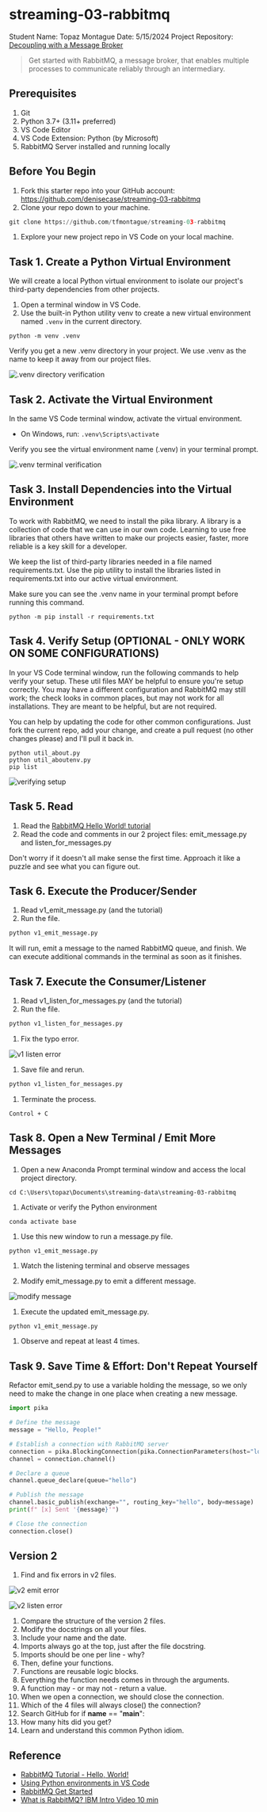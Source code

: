 # streaming-03-rabbitmq
Student Name: Topaz Montague
Date: 5/15/2024
Project Repository: [Decoupling with a Message Broker](https://github.com/tfmontague/streaming-03-rabbitmq)

> Get started with RabbitMQ, a message broker, that enables multiple processes to communicate reliably through an intermediary.

## Prerequisites

1. Git
1. Python 3.7+ (3.11+ preferred)
1. VS Code Editor
1. VS Code Extension: Python (by Microsoft)
1. RabbitMQ Server installed and running locally

## Before You Begin

1. Fork this starter repo into your GitHub account: https://github.com/denisecase/streaming-03-rabbitmq
1. Clone your repo down to your machine. 
````python
git clone https://github.com/tfmontague/streaming-03-rabbitmq
````
1. Explore your new project repo in VS Code on your local machine.

## Task 1. Create a Python Virtual Environment

We will create a local Python virtual environment to isolate our project's third-party dependencies from other projects.

1. Open a terminal window in VS Code.
1. Use the built-in Python utility venv to create a new virtual environment named `.venv` in the current directory.

```shell
python -m venv .venv
```

Verify you get a new .venv directory in your project. 
We use .venv as the name to keep it away from our project files. 

![.venv directory verification](<Screenshot 2024-05-14 194424.png>)

## Task 2. Activate the Virtual Environment

In the same VS Code terminal window, activate the virtual environment.

- On Windows, run: `.venv\Scripts\activate`


Verify you see the virtual environment name (.venv) in your terminal prompt.

![.venv terminal verification](<Screenshot 2024-05-14 194721.png>)

## Task 3. Install Dependencies into the Virtual Environment

To work with RabbitMQ, we need to install the pika library.
A library is a collection of code that we can use in our own code.
Learning to use free libraries that others have written to make our projects easier, faster, more reliable is a key skill for a developer.

We keep the list of third-party libraries needed in a file named requirements.txt.
Use the pip utility to install the libraries listed in requirements.txt into our active virtual environment. 

Make sure you can see the .venv name in your terminal prompt before running this command.

`python -m pip install -r requirements.txt`

## Task 4. Verify Setup (OPTIONAL - ONLY WORK ON SOME CONFIGURATIONS)

In your VS Code terminal window, run the following commands to help verify your setup.
These util files MAY be helpful to ensure you're setup correctly. 
You may have a different configuration and RabbitMQ may still work; the check looks in common places, but may not work for all installations. 
They are meant to be helpful, but are not required.

You can help by updating the code for other common configurations. 
Just fork the current repo, add your change, and create a pull request (no other changes please) and I'll pull it back in. 

```shell
python util_about.py
python util_aboutenv.py
pip list
```

![verifying setup](<Screenshot 2024-05-14 195318.png>)


## Task 5. Read

1. Read the [RabbitMQ Hello World! tutorial](https://www.rabbitmq.com/tutorials/tutorial-one-python.html)
1. Read the code and comments in our 2 project files: emit_message.py and listen_for_messages.py

Don't worry if it doesn't all make sense the first time. 
Approach it like a puzzle and see what you can figure out. 

## Task 6. Execute the Producer/Sender

1. Read v1_emit_message.py (and the tutorial)
1. Run the file. 

```python
python v1_emit_message.py
```

It will run, emit a message to the named RabbitMQ queue, and finish.
We can execute additional commands in the terminal as soon as it finishes. 

## Task 7. Execute the Consumer/Listener

1. Read v1_listen_for_messages.py (and the tutorial)
1. Run the file.

```python
python v1_listen_for_messages.py
```
1. Fix the typo error.

![v1 listen error](image-3.png)

1. Save file and rerun.

```python
python v1_listen_for_messages.py
```
1. Terminate the process.

`Control + C`
 

## Task 8. Open a New Terminal / Emit More Messages

1. Open a new Anaconda Prompt terminal window and access the local project directory.

`cd C:\Users\topaz\Documents\streaming-data\streaming-03-rabbitmq`

1. Activate or verify the Python environment

`conda activate base`

1. Use this new window to run a message.py file.

`python v1_emit_message.py`

1. Watch the listening terminal and observe messages

1. Modify emit_message.py to emit a different message.

![modify message](<Screenshot 2024-05-15 180134.png>)

1. Execute the updated emit_message.py. 

```python
python v1_emit_message.py
```
1. Observe and repeat at least 4 times.

## Task 9. Save Time & Effort: Don't Repeat Yourself

Refactor emit_send.py to use a variable holding the message, so we only need to make the change in one place when creating a new message.

```python
import pika

# Define the message
message = "Hello, People!"

# Establish a connection with RabbitMQ server
connection = pika.BlockingConnection(pika.ConnectionParameters(host="localhost"))
channel = connection.channel()

# Declare a queue
channel.queue_declare(queue="hello")

# Publish the message
channel.basic_publish(exchange="", routing_key="hello", body=message)
print(f" [x] Sent '{message}'")

# Close the connection
connection.close()
```

## Version 2

1. Find and fix errors in v2 files.

![v2 emit error](image.png)

![v2 listen error](image-1.png)

1. Compare the structure of the version 2 files. 
1. Modify the docstrings on all your files.
1. Include your name and the date.
1. Imports always go at the top, just after the file docstring.
1. Imports should be one per line - why?
1. Then, define your functions.
1. Functions are reusable logic blocks.
1. Everything the function needs comes in through the arguments.
1. A function may - or may not - return a value. 
1. When we open a connection, we should close the connection. 
1. Which of the 4 files will always close() the connection?
1. Search GitHub for if __name__ == "__main__":
1. How many hits did you get? 
1. Learn and understand this common Python idiom.

## Reference

- [RabbitMQ Tutorial - Hello, World!](https://www.rabbitmq.com/tutorials/tutorial-one-python.html)
- [Using Python environments in VS Code](https://code.visualstudio.com/docs/python/environments)
- [RabbitMQ Get Started](https://www.rabbitmq.com/#getstarted)
- [What is RabbitMQ? IBM Intro Video 10 min](https://www.youtube.com/watch?v=7rkeORD4jSw)

